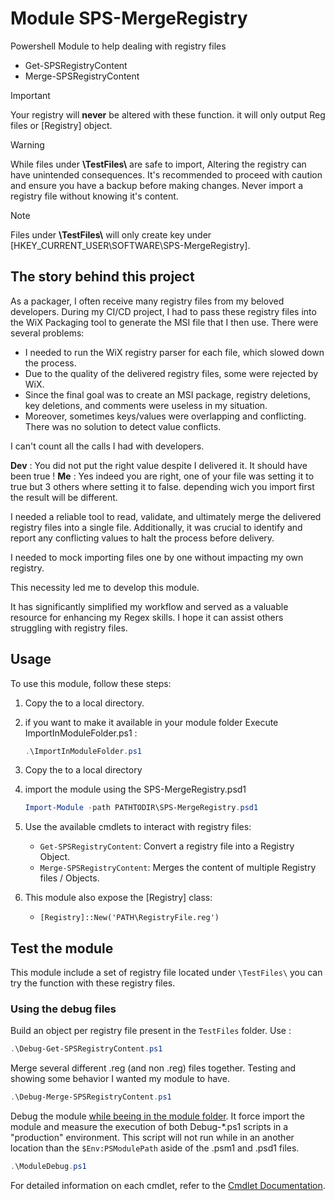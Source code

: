 # Module SPS-MergeRegistry
Powershell Module to help dealing with registry files 
* Get-SPSRegistryContent
* Merge-SPSRegistryContent

> [!IMPORTANT]  
> Your registry will **never** be altered with these function.
> it will only output Reg files or [Registry] object.

> [!WARNING]  
> While files under **\TestFiles\\** are safe to import, Altering the registry can have unintended consequences. It's recommended to proceed with caution and ensure you have a backup before making changes.
> Never import a registry file without knowing it's content.

> [!NOTE]  
> Files under **\TestFiles\\** will only create key under [HKEY_CURRENT_USER\SOFTWARE\SPS-MergeRegistry].

## The story behind this project
As a packager, I often receive many registry files from my beloved developers. During my CI/CD project, I had to pass these registry files into the WiX Packaging tool to generate the MSI file that I then use. There were several problems:

- I needed to run the WiX registry parser for each file, which slowed down the process.
- Due to the quality of the delivered registry files, some were rejected by WiX.
- Since the final goal was to create an MSI package, registry deletions, key deletions, and comments were useless in my situation.
- Moreover, sometimes keys/values were overlapping and conflicting. There was no solution to detect value conflicts.

I can't count all the calls I had with developers.

**Dev** : You did not put the right value despite I delivered it. It should have been true !
**Me** : Yes indeed you are right, one of your file was setting it to true but 3 others where setting it to false. depending wich you import first the result will be different.

I needed a reliable tool to read, validate, and ultimately merge the delivered registry files into a single file. Additionally, it was crucial to identify and report any conflicting values to halt the process before delivery.

I needed to mock importing files one by one without impacting my own registry.

This necessity led me to develop this module.

It has significantly simplified my workflow and served as a valuable resource for enhancing my Regex skills. I hope it can assist others struggling with registry files.

## Usage

To use this module, follow these steps:

1. Copy the to a local directory.
2. if you want to make it available in your module folder Execute ImportInModuleFolder.ps1 :
    ```powershell
    .\ImportInModuleFolder.ps1
    ```

1. Copy the to a local directory
2. import the module using the SPS-MergeRegistry.psd1
    ```powershell
    Import-Module -path PATHTODIR\SPS-MergeRegistry.psd1
    ````

3. Use the available cmdlets to interact with registry files:
    - `Get-SPSRegistryContent`: Convert a registry file into a Registry Object.
    - `Merge-SPSRegistryContent`: Merges the content of multiple Registry files / Objects.

4. This module also expose the [Registry] class:
    - `[Registry]::New('PATH\RegistryFile.reg')`

## Test the module

This module include a set of registry file located under `\TestFiles\` you can try the function with these registry files.

### Using the debug files 

Build an object per registry file present in the `TestFiles` folder. Use :

```powershell
.\Debug-Get-SPSRegistryContent.ps1
````
Merge several different .reg (and non .reg) files together. Testing and showing some behavior I wanted my module to have.

```powershell
.\Debug-Merge-SPSRegistryContent.ps1
````

Debug the module <u>while beeing in the module folder</u>. It force import the module and measure the execution of both Debug-*.ps1 scripts in a "production" environment. This script will not run while in an another location than the `$Env:PSModulePath` aside of the .psm1 and .psd1 files.

```powershell
.\ModuleDebug.ps1
````


For detailed information on each cmdlet, refer to the [Cmdlet Documentation](./CmdletDocumentation.md).